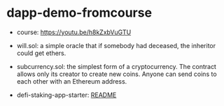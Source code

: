 # dapp-demo-fromcourse

- course: https://youtu.be/h8kZxbVuGTU

- will.sol: a simple oracle that if somebody had deceased, the inheritor could get ethers.
- subcurrency.sol: the simplest form of a cryptocurrency. The contract allows only its creator to create new coins. Anyone can send coins to each other with an Ethereum address.
- defi-staking-app-starter: [README](https://github.com/01Clarian/defi-staking-app-starter)
